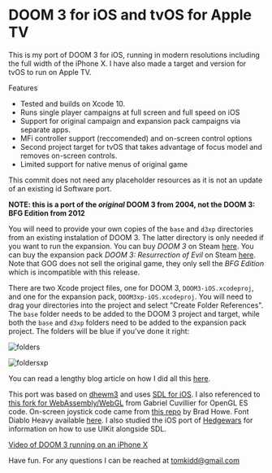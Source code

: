 #  DOOM 3 for iOS and tvOS for Apple TV

This is my port of DOOM 3 for iOS, running in modern resolutions including the full width of the iPhone X. I have also made a target and version for tvOS to run on Apple TV.

Features

- Tested and builds on Xcode 10.
- Runs single player campaigns at full screen and full speed on iOS
- Support for original campaign and expansion pack campaigns via separate apps.
- MFi controller support (reccomended) and on-screen control options
- Second project target for tvOS that takes advantage of focus model and removes on-screen controls.
- Limited support for native menus of original game

This commit does not need any placeholder resources as it is not an update of an existing id Software port. 

**NOTE: this is a port of the *original* DOOM 3 from 2004, not the DOOM 3: BFG Edition from 2012**

You will need to provide your own copies of the `base` and `d3xp` directories from an existing instalation of DOOM 3. The latter directory is only needed if you want to run the expansion. You can buy *DOOM 3* on Steam [here](https://store.steampowered.com/app/9050/DOOM_3/). You can buy the expansion pack *DOOM 3: Resurrection of Evil* on Steam [here](https://store.steampowered.com/app/9070/DOOM_3_Resurrection_of_Evil/). Note that GOG does not sell the original game, they only sell the *BFG Edition* which is incompatible with this release. 

There are two Xcode project files, one for DOOM 3, `DOOM3-iOS.xcodeproj`, and one for the expansion pack, `DOOM3xp-iOS.xcodeproj`. You will need to drag your directories into the project and select "Create Folder References". The `base` folder needs to be added to the DOOM 3 project and target, while both the `base` and `d3xp` folders need to be added to the expansion pack project. The folders will be blue if you've done it right:

![folders](https://github.com/tomkidd/DOOM3-iOS/raw/master/folders.png)

![foldersxp](https://github.com/tomkidd/DOOM3-iOS/raw/master/foldersxp.png)

You can read a lengthy blog article on how I did all this [here](http://schnapple.com/doom-3-for-ios-and-tvos-for-apple-tv/).

This port was based on [dhewm3](https://dhewm3.org/) and uses [SDL for iOS](https://www.libsdl.org/). I also referenced to [this fork for WebAssembly/WebGL](https://github.com/gabrielcuvillier/d3wasm) from Gabriel Cuvillier for OpenGL ES code. On-screen joystick code came from [this repo](https://github.com/bradhowes/Joystick) by Brad Howe. Font Diablo Heavy available [here](https://fontzone.net/font-details/diablo-heavy). I also studied the iOS port of [Hedgewars](https://github.com/hedgewars/hw) for information on how to use UIKit alongside SDL.

[Video of DOOM 3 running on an iPhone X](https://www.youtube.com/watch?v=KEaeWKSfgB8)

<!--[Video of DOOM 3 running on an Apple TV](https://www.youtube.com/watch?v=jjO2pAVgb84)-->

Have fun. For any questions I can be reached at tomkidd@gmail.com

